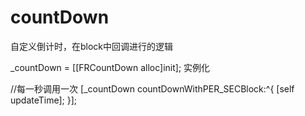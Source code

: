 # countDown
自定义倒计时，在block中回调进行的逻辑

_countDown = [[FRCountDown alloc]init]; 实例化

//每一秒调用一次
[_countDown countDownWithPER_SECBlock:^{
    [self updateTime];
    }];
